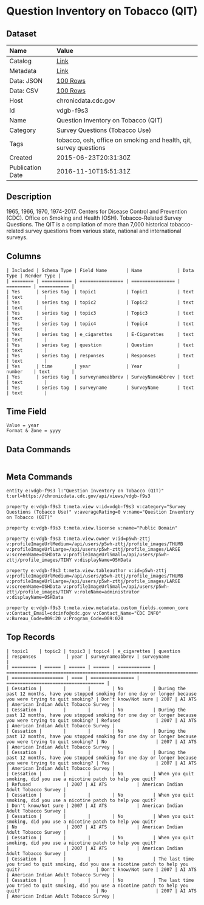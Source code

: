 # Question Inventory on Tobacco (QIT)

## Dataset

| Name | Value |
| :--- | :---- |
| Catalog | [Link](https://catalog.data.gov/dataset/question-inventory-on-tobacco-qit) |
| Metadata | [Link](https://chronicdata.cdc.gov/api/views/vdgb-f9s3) |
| Data: JSON | [100 Rows](https://chronicdata.cdc.gov/api/views/vdgb-f9s3/rows.json?max_rows=100) |
| Data: CSV | [100 Rows](https://chronicdata.cdc.gov/api/views/vdgb-f9s3/rows.csv?max_rows=100) |
| Host | chronicdata.cdc.gov |
| Id | vdgb-f9s3 |
| Name | Question Inventory on Tobacco (QIT) |
| Category | Survey Questions (Tobacco Use) |
| Tags | tobacco, osh, office on smoking and health, qit, survey questions |
| Created | 2015-06-23T20:31:30Z |
| Publication Date | 2016-11-10T15:51:31Z |

## Description

1965, 1966, 1970, 1974-2017. Centers for Disease Control and Prevention (CDC). Office on Smoking and Health (OSH). Tobacco-Related Survey Questions. The QIT is a compilation of more than 7,000 historical tobacco-related survey questions from various state, national and international surveys.

## Columns

```ls
| Included | Schema Type | Field Name       | Name             | Data Type | Render Type |
| ======== | =========== | ================ | ================ | ========= | =========== |
| Yes      | series tag  | topic1           | Topic1           | text      | text        |
| Yes      | series tag  | topic2           | Topic2           | text      | text        |
| Yes      | series tag  | topic3           | Topic3           | text      | text        |
| Yes      | series tag  | topic4           | Topic4           | text      | text        |
| Yes      | series tag  | e_cigarettes     | E-Cigarettes     | text      | text        |
| Yes      | series tag  | question         | Question         | text      | text        |
| Yes      | series tag  | responses        | Responses        | text      | text        |
| Yes      | time        | year             | Year             | number    | text        |
| Yes      | series tag  | surveynameabbrev | SurveyNameAbbrev | text      | text        |
| Yes      | series tag  | surveyname       | SurveyName       | text      | text        |
```

## Time Field

```ls
Value = year
Format & Zone = yyyy
```

## Data Commands

```ls
```

## Meta Commands

```ls
entity e:vdgb-f9s3 l:"Question Inventory on Tobacco (QIT)" t:url=https://chronicdata.cdc.gov/api/views/vdgb-f9s3

property e:vdgb-f9s3 t:meta.view v:id=vdgb-f9s3 v:category="Survey Questions (Tobacco Use)" v:averageRating=0 v:name="Question Inventory on Tobacco (QIT)"

property e:vdgb-f9s3 t:meta.view.license v:name="Public Domain"

property e:vdgb-f9s3 t:meta.view.owner v:id=p5wh-zttj v:profileImageUrlMedium=/api/users/p5wh-zttj/profile_images/THUMB v:profileImageUrlLarge=/api/users/p5wh-zttj/profile_images/LARGE v:screenName=OSHData v:profileImageUrlSmall=/api/users/p5wh-zttj/profile_images/TINY v:displayName=OSHData

property e:vdgb-f9s3 t:meta.view.tableauthor v:id=p5wh-zttj v:profileImageUrlMedium=/api/users/p5wh-zttj/profile_images/THUMB v:profileImageUrlLarge=/api/users/p5wh-zttj/profile_images/LARGE v:screenName=OSHData v:profileImageUrlSmall=/api/users/p5wh-zttj/profile_images/TINY v:roleName=administrator v:displayName=OSHData

property e:vdgb-f9s3 t:meta.view.metadata.custom_fields.common_core v:Contact_Email=cdcinfo@cdc.gov v:Contact_Name="CDC INFO" v:Bureau_Code=009:20 v:Program_Code=009:020
```

## Top Records

```ls
| topic1    | topic2 | topic3 | topic4 | e_cigarettes | question                                                                                                           | responses           | year | surveynameabbrev | surveyname                           | 
| ========= | ====== | ====== | ====== | ============ | ================================================================================================================== | =================== | ==== | ================ | ==================================== | 
| Cessation |        |        |        | No           | During the past 12 months, have you stopped smoking for one day or longer because you were trying to quit smoking? | Don't know/Not sure | 2007 | AI ATS           | American Indian Adult Tobacco Survey | 
| Cessation |        |        |        | No           | During the past 12 months, have you stopped smoking for one day or longer because you were trying to quit smoking? | Refused             | 2007 | AI ATS           | American Indian Adult Tobacco Survey | 
| Cessation |        |        |        | No           | During the past 12 months, have you stopped smoking for one day or longer because you were trying to quit smoking? | No                  | 2007 | AI ATS           | American Indian Adult Tobacco Survey | 
| Cessation |        |        |        | No           | During the past 12 months, have you stopped smoking for one day or longer because you were trying to quit smoking? | Yes                 | 2007 | AI ATS           | American Indian Adult Tobacco Survey | 
| Cessation |        |        |        | No           | When you quit smoking, did you use a nicotine patch to help you quit?                                              | Refused             | 2007 | AI ATS           | American Indian Adult Tobacco Survey | 
| Cessation |        |        |        | No           | When you quit smoking, did you use a nicotine patch to help you quit?                                              | Don't know/Not sure | 2007 | AI ATS           | American Indian Adult Tobacco Survey | 
| Cessation |        |        |        | No           | When you quit smoking, did you use a nicotine patch to help you quit?                                              | No                  | 2007 | AI ATS           | American Indian Adult Tobacco Survey | 
| Cessation |        |        |        | No           | When you quit smoking, did you use a nicotine patch to help you quit?                                              |                     | 2007 | AI ATS           | American Indian Adult Tobacco Survey | 
| Cessation |        |        |        | No           | The last time you tried to quit smoking, did you use a nicotine patch to help you quit?                            | Don't know/Not sure | 2007 | AI ATS           | American Indian Adult Tobacco Survey | 
| Cessation |        |        |        | No           | The last time you tried to quit smoking, did you use a nicotine patch to help you quit?                            | No                  | 2007 | AI ATS           | American Indian Adult Tobacco Survey | 
```